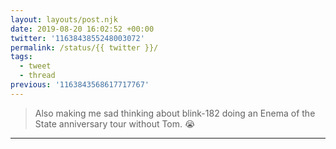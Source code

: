 ```yaml
---
layout: layouts/post.njk
date: 2019-08-20 16:02:52 +00:00
twitter: '1163843855248003072'
permalink: /status/{{ twitter }}/
tags: 
  - tweet
  - thread
previous: '1163843568617717767'
---
```


> Also making me sad thinking about blink-182 doing an Enema of the State anniversary tour without Tom. 😭

---
